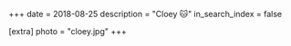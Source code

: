 +++
date = 2018-08-25
description = "Cloey 🐱"
in_search_index = false

[extra]
photo = "cloey.jpg"
+++
